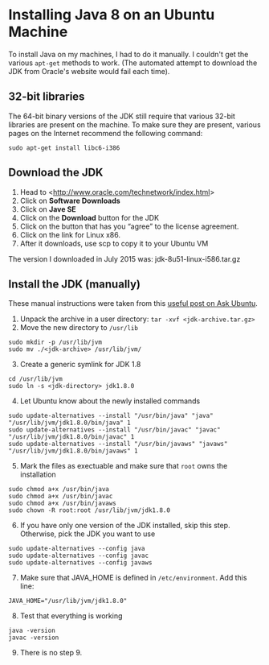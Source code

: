 # Installing Java 8 on an Ubuntu Machine

To install Java on my machines, I had to do it manually. I couldn't get the various `apt-get` methods to work.
(The automated attempt to download the JDK from Oracle's website would fail each time).

## 32-bit libraries

The 64-bit binary versions of the JDK still require that various 32-bit libraries are present on the machine.
To make sure they are present, various pages on the Internet recommend the following command:

```sudo apt-get install libc6-i386```

## Download the JDK

1. Head to &lt;http://www.oracle.com/technetwork/index.html&gt;
2. Click on **Software Downloads**
3. Click on **Jave SE**
4. Click on the **Download** button for the JDK
5. Click on the button that has you <q>agree</q> to the license agreement.
6. Click on the link for Linux x86.
7. After it downloads, use scp to copy it to your Ubuntu VM

The version I downloaded in July 2015 was: jdk-8u51-linux-i586.tar.gz

## Install the JDK (manually)

These manual instructions were taken from this [useful post on Ask Ubuntu](http://askubuntu.com/questions/56104/how-can-i-install-sun-oracles-proprietary-java-jdk-6-7-8-or-jre).

1. Unpack the archive in a user directory: `tar -xvf <jdk-archive.tar.gz>`
2. Move the new directory to `/usr/lib`

```
sudo mkdir -p /usr/lib/jvm
sudo mv ./<jdk-archive> /usr/lib/jvm/
```

3. Create a generic symlink for JDK 1.8

```
cd /usr/lib/jvm
sudo ln -s <jdk-directory> jdk1.8.0
```

4. Let Ubuntu know about the newly installed commands

```
sudo update-alternatives --install "/usr/bin/java" "java" "/usr/lib/jvm/jdk1.8.0/bin/java" 1
sudo update-alternatives --install "/usr/bin/javac" "javac" "/usr/lib/jvm/jdk1.8.0/bin/javac" 1
sudo update-alternatives --install "/usr/bin/javaws" "javaws" "/usr/lib/jvm/jdk1.8.0/bin/javaws" 1
```

5. Mark the files as exectuable and make sure that `root` owns the installation

```
sudo chmod a+x /usr/bin/java
sudo chmod a+x /usr/bin/javac
sudo chmod a+x /usr/bin/javaws
sudo chown -R root:root /usr/lib/jvm/jdk1.8.0
```

6. If you have only one version of the JDK installed, skip this step. Otherwise, pick the JDK you want to use

```
sudo update-alternatives --config java
sudo update-alternatives --config javac
sudo update-alternatives --config javaws
```

7. Make sure that JAVA_HOME is defined in `/etc/environment`. Add this line:

```JAVA_HOME="/usr/lib/jvm/jdk1.8.0"```

8. Test that everything is working

```
java -version
javac -version
```

9. There is no step 9.


